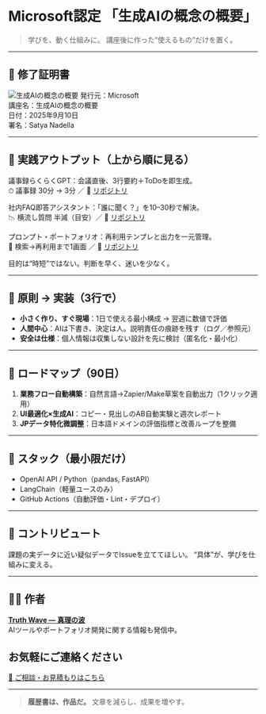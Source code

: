 # Microsoft認定 「生成AIの概念の概要」

> 学びを、動く仕組みに。
> 講座後に作った“使えるもの”だけを置く。

---

## 📜 修了証明書
![生成AIの概念の概要](https://github.com/user-attachments/assets/00e9197d-db8b-4bb1-ba12-ea03acadc091)
発行元：Microsoft<br>
講座名：生成AIの概念の概要<br>
日付：2025年9月10日<br>
署名：Satya Nadella

---

## 🚀 実践アウトプット（上から順に見る）

議事録らくらくGPT：会議直後、3行要約＋ToDoを即生成。<br>
⏱ 議事録 30分 → 3分 ／ 🔗 [リポジトリ](https://github.com/truthwave/meeting-minutes-helper)

社内FAQ即答アシスタント：「誰に聞く？」を10–30秒で解決。<br>
📉 横流し質問 半減（目安）／ 🔗 [リポジトリ](https://github.com/truthwave/faq-assistant-gpt)

プロンプト・ポートフォリオ：再利用テンプレと出力を一元管理。<br>
🔎 検索→再利用まで1画面 ／ 🔗 [リポジトリ](https://github.com/truthwave/my-ai-portfolio-clean)

目的は“時短”ではない。判断を早く、迷いを少なく。

---

## 📐 原則 → 実装（3行で）
- **小さく作り、すぐ現場**：1日で使える最小構成 → 翌週に数値で評価
- **人間中心**：AIは下書き、決定は人。説明責任の痕跡を残す（ログ／参照元）
- **安全は仕様**：個人情報は収集しない設計を先に検討（匿名化・最小化）

---

## 🧭 ロードマップ（90日）

1. **業務フロー自動構築**：自然言語→Zapier/Make草案を自動出力（1クリック適用）
2. **UI最適化×生成AI**：コピー・見出しのAB自動実験と週次レポート
3. **JPデータ特化微調整**：日本語ドメインの評価指標と改善ループを整備

---

## 🔧 スタック（最小限だけ）

- OpenAI API / Python（pandas, FastAPI）
- LangChain（軽量ユースのみ）
- GitHub Actions（自動評価・Lint・デプロイ）

---

## 💬 コントリビュート

課題の実データに近い疑似データでIssueを立ててほしい。
“具体”が、学びを仕組みに変える。

---

## 🧑‍💻 作者

**[Truth Wave ― 真理の波](https://github.com/truthwave)**  
AIツールやポートフォリオ開発に関する情報も発信中。

## お気軽にご連絡ください
[📩 ご相談・お見積もりはこちら](mailto:realmadrid71214591@gmail.com)

---

> **履歴書は、作品だ。**
> 文章を減らし、成果を増やす。
